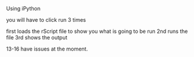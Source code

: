 
Using iPython

you will have to click run 3 times

first loads the rScript file to show you what is going to be run
2nd runs the file
3rd shows the output

13-16 have issues at the moment.
